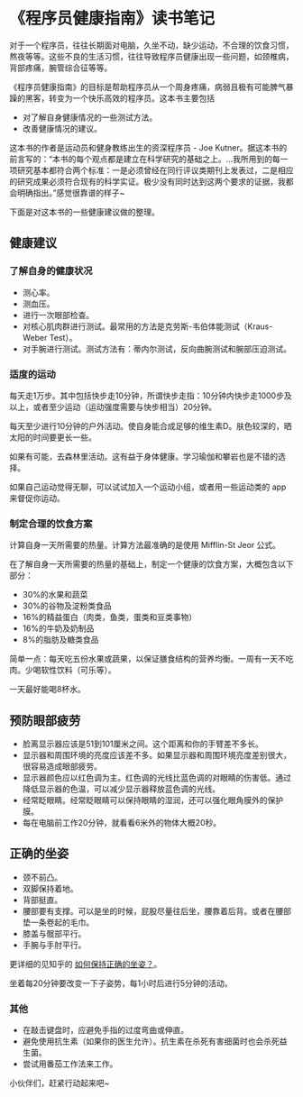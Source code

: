 # 《程序员健康指南》读书笔记
对于一个程序员，往往长期面对电脑，久坐不动，缺少运动，不合理的饮食习惯，熬夜等等。这些不良的生活习惯，往往导致程序员健康出现一些问题，如颈椎病，背部疼痛，腕管综合征等等。

《程序员健康指南》的目标是帮助程序员从一个周身疼痛，病弱且极有可能脾气暴躁的黑客，转变为一个快乐高效的程序员。这本书主要包括
* 对了解自身健康情况的一些测试方法。
* 改善健康情况的建议。

这本书的作者是运动员和健身教练出生的资深程序员 - Joe Kutner。据这本书的前言写的：“本书的每个观点都是建立在科学研究的基础之上。...我所用到的每一项研究基本都符合两个标准：一是必须曾经在同行评议类期刊上发表过，二是相应的研究成果必须符合现有的科学实证。极少没有同时达到这两个要求的证据，我都会明确指出。”感觉很靠谱的样子~

下面是对这本书的一些健康建议做的整理。

## 健康建议
### 了解自身的健康状况
* 测心率。
* 测血压。
* 进行一次眼部检查。
* 对核心肌肉群进行测试。最常用的方法是克劳斯-韦伯体能测试（Kraus-Weber Test）。
* 对手腕进行测试。测试方法有：蒂内尔测试，反向曲腕测试和腕部压迫测试。

### 适度的运动
每天走1万步。其中包括快步走10分钟，所谓快步走指：10分钟内快步走1000步及以上，或者至少运动（运动强度需要与快步相当）20分钟。

每天至少进行10分钟的户外活动。使自身能合成足够的维生素D。肤色较深的，晒太阳的时间要更长一些。

如果有可能，去森林里活动。这有益于身体健康。学习瑜伽和攀岩也是不错的选择。

如果自己运动觉得无聊，可以试试加入一个运动小组，或者用一些运动类的 app 来督促你运动。


### 制定合理的饮食方案
计算自身一天所需要的热量。计算方法最准确的是使用 Mifflin-St Jeor 公式。

在了解自身一天所需要的热量的基础上，制定一个健康的饮食方案，大概包含以下部分：
* 30%的水果和蔬菜
* 30%的谷物及淀粉类食品
* 16%的精益蛋白（肉类，鱼类，蛋类和豆类事物）
* 16%的牛奶及奶制品
* 8%的脂肪及糖类食品

简单一点：每天吃五份水果或蔬果，以保证膳食结构的营养均衡。一周有一天不吃肉。少喝软性饮料（可乐等）。

一天最好能喝8杯水。


## 预防眼部疲劳
* 脸离显示器应该是51到101厘米之间。这个距离和你的手臂差不多长。
* 显示器和周围环境的亮度应该差不多。如果显示器和周围环境亮度差别很大，很容易造成眼部疲劳。
* 显示器颜色应以红色调为主。红色调的光线比蓝色调的对眼睛的伤害低。通过降低显示器的色温，可以减少显示器释放蓝色调的光线。
* 经常眨眼睛。经常眨眼睛可以保持眼睛的湿润，还可以强化眼角膜外的保护膜。
* 每在电脑前工作20分钟，就看看6米外的物体大概20秒。

## 正确的坐姿
* 颈不前凸。
* 双脚保持着地。
* 背部挺直。
* 腰部要有支撑。可以是坐的时候，屁股尽量往后坐，腰靠着后背。或者在腰部垫一条卷起的毛巾。
* 膝盖与髋部平行。
* 手腕与手肘平行。

更详细的见知乎的 [如何保持正确的坐姿？](https://www.zhihu.com/question/23238816)。

坐着每20分钟要改变一下子姿势，每1小时后进行5分钟的活动。

### 其他
* 在敲击键盘时，应避免手指的过度弯曲或伸直。
* 避免使用抗生素（如果你的医生允许）。抗生素在杀死有害细菌时也会杀死益生菌。
* 尝试用番茄工作法来工作。

小伙伴们，赶紧行动起来吧~
